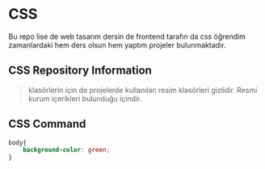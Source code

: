 # CSS
Bu repo lise de web tasarım dersin de frontend tarafın da css öğrendim zamanlardaki hem ders olsun hem yaptım projeler bulunmaktadır.

## CSS Repository Information

>klasörlerin için de projelerde kullanılan resim klasörleri gizlidir. Resmi kurum içerikleri bulunduğu içindir.

## CSS Command

```CSS
body{
    background-color: green;
}
```
